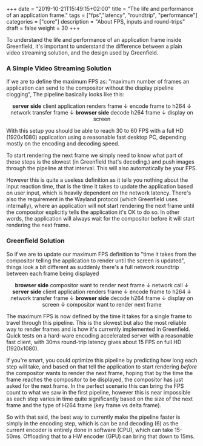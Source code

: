 +++
date = "2019-10-21T15:49:15+02:00"
title = "The life and performance of an application frame."
tags = ["fps","latency", "roundtrip", "performance"]
categories = ["core"]
description = "About FPS, inputs and round-trips"
draft = false
weight = 30
+++

To understand the life and performance of an application frame inside Greenfield, it's important to understand the difference
between a plain video streaming solution, and the design used by Greenfield.

### A Simple Video Streaming Solution

If we are to define the maximum FPS as: "maximum number of frames an application can send to the compositor without the display pipeline clogging", The pipeline basically looks like this:
<p align="center">
<b>server side</b>  
client application renders frame  
↓  
encode frame to h264  
↓  
network transfer frame  
↓  
<b>browser side</b>  
decode h264 frame  
↓  
display on screen  
</p>

With this setup you should be able to reach 30 to 60 FPS with a full HD (1920x1080) application using a reasonable fast 
desktop PC, depending mostly on the encoding and decoding speed.

To start rendering the next frame we simply need to know what part of these steps is the slowest (in Greenfield that's 
decoding.) and push images through the pipeline at that interval. This will also automatically be your FPS.

However this is quite a useless definition as it tells you nothing about the input reaction time, that is the time it 
takes to update the application based on user input, which is heavily dependent on the network latency. There's also 
the requirement in the Wayland protocol (which Greenfield uses internally), where an application will not start 
rendering the next frame until the compositor explicitly tells the application it's OK to do so. In other words, 
the application will always wait for the compositor before it will start rendering the next frame.

### Greenfield Solution

So if we are to update our maximum FPS definition to  "time it takes from the compositor telling the application to render until the screen is updated", things look a bit different as suddenly there's a full network roundtrip between each frame being displayed
<p align="center">
<b>browser side</b>  
compositor want to render next frame  
↓  
network call  
↓  
<b>server side</b>  
client application renders frame  
↓  
encode frame to h264  
↓  
network transfer frame  
↓  
<b>browser side</b>  
decode h264 frame  
↓  
display on screen  
↓  
compositor want to render next frame  
</p>

The maximum FPS is now defined by the time it takes for a single frame to travel through this pipeline. This is the slowest but also the most reliable way to render frames and is how it's currently implemented in Greenfield. Quick tests on a hard-ware encoding accelerated server with a reasonable fast client, with 30ms round-trip latency gives about 15 FPS on full HD (1920x1080).

If you're smart, you could optimize this pipeline by predicting how long each step will take, and based on that tell the application to start rendering *before* the compositor wants to render the next frame, hoping that by the time the frame reaches the compositor to be displayed, the compositor has just asked for the next frame. 
In the perfect scenario this can bring the FPS count to what we saw in the first pipeline, however this is near impossible as each step varies in time quite significantly based on the size of the next frame and the type of H264 frame (key frame vs delta frame).

So with that said, the best way to currently make the pipeline faster is simply in the encoding step, which is can be  and decoding (6) as the current encoder is entirely done in software (CPU), which can take 15-50ms. Offloading that to a HW encoder (GPU) can bring that down to 15ms.
